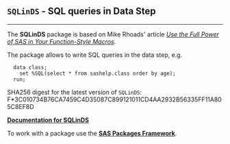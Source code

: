 ## `SQLinDS` - SQL queries in Data Step

---

The **SQLinDS** package is based on Mike Rhoads' article [*Use the Full Power of SAS in Your Function-Style Macros*](https://support.sas.com/resources/papers/proceedings12/004-2012.pdf). 

The package allows to write SQL queries in the data step, e.g.
```sas
  data class;
    set %SQL(select * from sashelp.class order by age);
  run;
```
SHA256 digest for the latest version of `SQLinDS`: F*3C010734B76CA7459C4D35087C899121011CD4AA2932B56335FF11A805C8EF8D

[**Documentation for SQLinDS**](./sqlinds.md "Documentation for SQLinDS")

To work with a package use the [**SAS Packages Framework**](https://github.com/yabwon/SAS_PACKAGES/blob/main/README.md "SPFinit").

